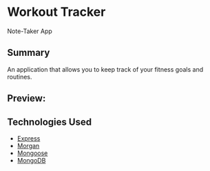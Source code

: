 # Workout Tracker
 Note-Taker App

## Summary
An application that allows you to keep track of your fitness goals and routines. 

## Preview:

## Technologies Used
- [Express](https://expressjs.com/)
- [Morgan](https://www.npmjs.com/package/morgan)
- [Mongoose](https://mongoosejs.com/)
- [MongoDB](https://cloud.mongodb.com/)

